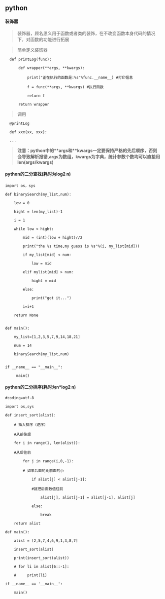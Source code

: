 ## python

#### 装饰器
  > 
  > 装饰器，顾名思义用于函数或者类的装饰，在不改变函数本身代码的情况下，对函数的功能进行拓展
  
  > 简单定义装饰器
  
      def printLog(func):
  
          def wrapper(**args, **kwargs):
      
              print("正在执行的函数是:%s"%func.__name__) #打印信息
          
              f = func(**args, **kwargs) #执行函数
          
              return f
          
          return wrapper
  
  > 调用
  
      @printLog
      
      def xxx(xx, xxx):
  
      ...
      
  > **注意：python中的\*\*args和\*\*kwargs一定要保持严格的先后顺序，否则会导致解析报错,args为数组，kwargs为字典，统计参数个数均可以直接用len(args/kwargs)**

#### python的二分查找(耗时为log2 n)
    import os，sys
  
    def binarySearch(my_list,num):
  
        low = 0
      
        hight = len(my_list)-1
      
        i = 1
      
        while low < hight:
      
            mid = (int)(low + hight)//2
          
            print("the %s time,my guess is %s"%(i, my_list[mid]))
          
            if my_list[mid] < num:
          
                low = mid
              
            elif mylist[mid] > num:
          
                hight = mid
              
            else:
          
                print("got it...")
              
            i=i+1
          
        return None
      
      
    def main():
  
        my_list=[1,2,3,5,7,9,14,18,21]
      
        num = 14
      
        binarySearch(my_list,num)
  
  
    if __name__ == "__main__":
  
         main()
    
#### python的二分排序(耗时为n*log2 n)

    #coding=utf-8
    
    import os,sys

    def insert_sort(alist):
    
        # 插入排序（逆序）
        
        #从前往后
        
        for i in range(1, len(alist)):
        
        #从后往前
        
            for j in range(i,0,-1):
            
            # 如果后面的比前面的小
            
                if alist[j] < alist[j-1]:
                
                #就把后面数值往前
                
                    alist[j], alist[j-1] = alist[j-1], alist[j]
                    
                else:
                
                    break
                    
        return alist

    def main():
    
        alist = [2,5,7,4,6,9,1,3,8,7]
        
        insert_sort(alist)
        
        print(insert_sort(alist))
        
        # for li in alist[6::-1]:
        
        #     print(li)

    if __name__ == '__main__':
    
        main()
  
  
